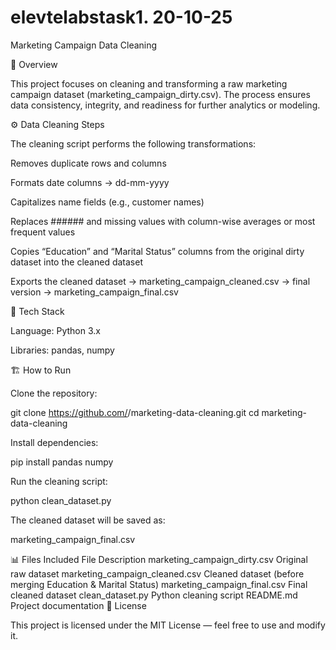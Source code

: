 # elevtelabstask1. 20-10-25

Marketing Campaign Data Cleaning

📄 Overview

This project focuses on cleaning and transforming a raw marketing campaign dataset (marketing_campaign_dirty.csv). The process ensures data consistency, integrity, and readiness for further analytics or modeling.

⚙️ Data Cleaning Steps

The cleaning script performs the following transformations:

Removes duplicate rows and columns

Formats date columns → dd-mm-yyyy

Capitalizes name fields (e.g., customer names)

Replaces ###### and missing values with column-wise averages or most frequent values

Copies “Education” and “Marital Status” columns from the original dirty dataset into the cleaned dataset

Exports the cleaned dataset → marketing_campaign_cleaned.csv → final version → marketing_campaign_final.csv

🧠 Tech Stack

Language: Python 3.x

Libraries: pandas, numpy

🏗️ How to Run

Clone the repository:

git clone https://github.com/<your-username>/marketing-data-cleaning.git
cd marketing-data-cleaning


Install dependencies:

pip install pandas numpy


Run the cleaning script:

python clean_dataset.py


The cleaned dataset will be saved as:

marketing_campaign_final.csv

📊 Files Included
File	Description
marketing_campaign_dirty.csv	Original raw dataset
marketing_campaign_cleaned.csv	Cleaned dataset (before merging Education & Marital Status)
marketing_campaign_final.csv	Final cleaned dataset
clean_dataset.py	Python cleaning script
README.md	Project documentation
🧾 License

This project is licensed under the MIT License — feel free to use and modify it.

